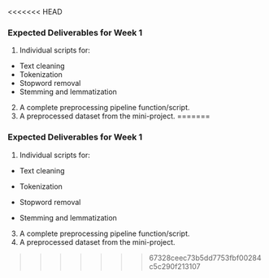 <<<<<<< HEAD
### Expected Deliverables for Week 1 ###
1. Individual scripts for:
 - Text cleaning
 - Tokenization
 - Stopword removal
- Stemming and lemmatization

2. A complete preprocessing pipeline function/script.
3. A preprocessed dataset from the mini-project.
=======
### Expected Deliverables for Week 1 ###
1. Individual scripts for:
   
  - Text cleaning
  
  - Tokenization
  
  - Stopword removal
  
  - Stemming and lemmatization

3. A complete preprocessing pipeline function/script.
4. A preprocessed dataset from the mini-project.
>>>>>>> 67328ceec73b5dd7753fbf00284c5c290f213107
